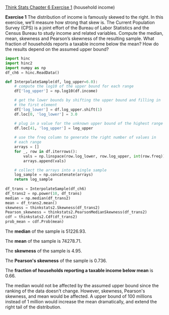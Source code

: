 [Think Stats Chapter 6 Exercise 1](http://greenteapress.com/thinkstats2/html/thinkstats2007.html#toc60) (household income)

**Exercise 1**  The distribution of income is famously skewed to the right. In this exercise, we’ll measure how strong that skew is.
The Current Population Survey (CPS) is a joint effort of the Bureau of Labor Statistics and the Census Bureau to study income and related variables. 
Compute the median, mean, skewness and Pearson’s skewness of the resulting sample. What fraction of households reports a taxable income below the mean? How do the results depend on the assumed upper bound?

```python
import hinc
import hinc2
import numpy as np
df_ch6 = hinc.ReadData()

def InterpolateSample(df, log_upper=6.0):
    # compute the log10 of the upper bound for each range
    df['log_upper'] = np.log10(df.income)

    # get the lower bounds by shifting the upper bound and filling in
    # the first element
    df['log_lower'] = df.log_upper.shift(1)
    df.loc[0, 'log_lower'] = 3.0

    # plug in a value for the unknown upper bound of the highest range
    df.loc[41, 'log_upper'] = log_upper
    
    # use the freq column to generate the right number of values in
    # each range
    arrays = []
    for _, row in df.iterrows():
        vals = np.linspace(row.log_lower, row.log_upper, int(row.freq))
        arrays.append(vals)

    # collect the arrays into a single sample
    log_sample = np.concatenate(arrays)
    return log_sample
    
df_trans = InterpolateSample(df_ch6)
df_trans2 = np.power(10, df_trans)
median = np.median(df_trans2)
mean = df_trans2.mean()
skewness = thinkstats2.Skewness(df_trans2)
Pearson_skewness = thinkstats2.PearsonMedianSkewness(df_trans2)
cdf = thinkstats2.Cdf(df_trans2)
prob_mean = cdf.Prob(mean)
```

The **median** of the sample is 51226.93.

The **mean** of the sample is 74278.71.

The **skewness** of the sample is 4.95.

The **Pearson's skewness** of the sample is 0.736.

The **fraction of households reporting a taxable income below mean** is 0.66.

The median would not be affected by the assumed upper bound since the ranking of the data doesn't change. However, skewness, Pearson's skewness, and mean would be affected. A upper bound of 100 millions instead of 1 million would increase the mean dramatically, and extend the right tail of the distribution. 
